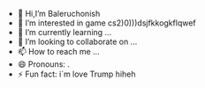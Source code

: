 - 👋 Hi,I’m Baleruchonish
- 👀 I’m interested in game cs2)0)))dsjfkkogkflqwef
- 🌱 I’m currently learning ...
- 💞️ I’m looking to collaborate on ...
- 📫 How to reach me ...
- 😄 Pronouns: .
- ⚡ Fun fact: i`m love Trump hiheh
<!---
Baleruchonish/Baleruchonish is a ✨ special ✨ repository because its `README.md` (this file) appears on your GitHub profile.
You can click the Preview link to take a look at your changes.
--->
